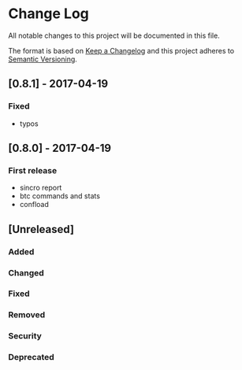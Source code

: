 # Change Log
All notable changes to this project will be documented in this file.

The format is based on [Keep a Changelog](http://keepachangelog.com/)
and this project adheres to [Semantic Versioning](http://semver.org/).

## [0.8.1] - 2017-04-19
### Fixed
- typos

## [0.8.0] - 2017-04-19
### First release
- sincro report
- btc commands and stats
- confload


## [Unreleased]
### Added
### Changed
### Fixed
### Removed
### Security
### Deprecated
